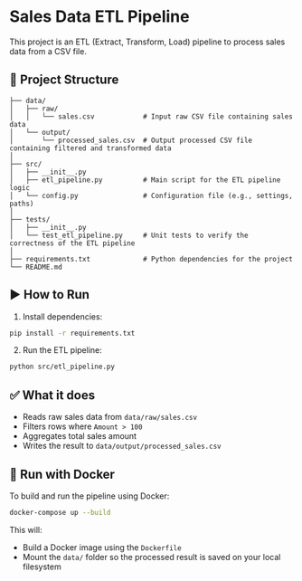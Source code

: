 
# Sales Data ETL Pipeline

This project is an ETL (Extract, Transform, Load) pipeline to process sales data from a CSV file.

## 📁 Project Structure

```
├── data/
│   ├── raw/
│   │   └── sales.csv            # Input raw CSV file containing sales data
│   └── output/
│       └── processed_sales.csv  # Output processed CSV file containing filtered and transformed data
│
├── src/
│   ├── __init__.py
│   ├── etl_pipeline.py          # Main script for the ETL pipeline logic
│   └── config.py                # Configuration file (e.g., settings, paths)
│
├── tests/
│   ├── __init__.py
│   └── test_etl_pipeline.py     # Unit tests to verify the correctness of the ETL pipeline
│
├── requirements.txt             # Python dependencies for the project
└── README.md
```

## ▶️ How to Run

1. Install dependencies:

```bash
pip install -r requirements.txt
```

2. Run the ETL pipeline:

```bash
python src/etl_pipeline.py
```

## ✅ What it does

- Reads raw sales data from `data/raw/sales.csv`
- Filters rows where `Amount > 100`
- Aggregates total sales amount
- Writes the result to `data/output/processed_sales.csv`


## 🐳 Run with Docker

To build and run the pipeline using Docker:

```bash
docker-compose up --build
```

This will:
- Build a Docker image using the `Dockerfile`
- Mount the `data/` folder so the processed result is saved on your local filesystem
